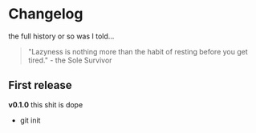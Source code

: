 # Changelog

<summary>the full history or so was I told...</summary>

> "Lazyness is nothing more than the habit of resting before you get tired." - the Sole Survivor

## First release

**v0.1.0** this shit is dope

- git init
